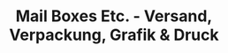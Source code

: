 ---
title: "Mail Boxes Etc. - Versand, Verpackung, Grafik & Druck"
url: /klagenfurt-am-woerthersee/mail-boxes-etc-versand-verpackung-grafik-und-druck/
shop: Kopieren
---